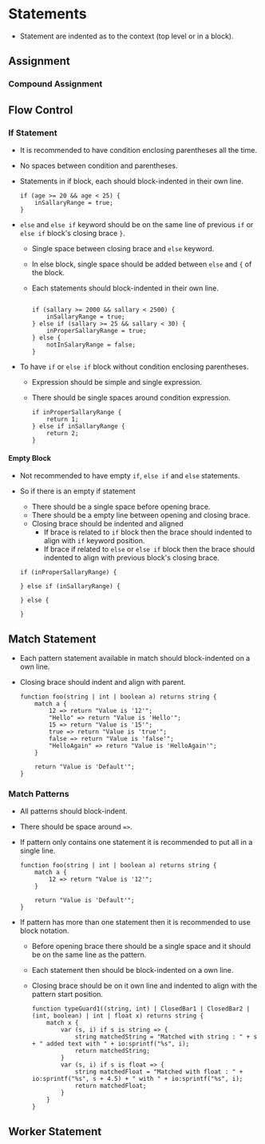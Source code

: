 # Statements

* Statement are indented as to the context (top level or in a block). 

## Assignment
### Compound Assignment

## Flow Control

### If Statement

* It is recommended to have condition enclosing parentheses all the time.
* No spaces between condition and parentheses.
* Statements in if block, each should block-indented in their own line.

  ```ballerina
  if (age >= 20 && age < 25) {
      inSallaryRange = true;
  } 
  ```
* `else` and `else if` keyword should be on the same line of previous `if` or `else if` block's
  closing brace `}`.
  
  - Single space between closing brace and `else` keyword.
  - In else block, single space should be added between `else` and `{` of the block.
  - Each statements should block-indented in their own line.
  
    ```ballerina
  
    if (sallary >= 2000 && sallary < 2500) {
        inSallaryRange = true;
    } else if (sallary >= 25 && sallary < 30) {
        inProperSallaryRange = true;
    } else {
        notInSalaryRange = false;
    }
  
    ```

* To have `if` or `else if` block without condition enclosing parentheses. 

  - Expression should be simple and single expression.
  - There should be single spaces around condition expression.
  
    ```ballerina
    if inProperSallaryRange {
        return 1;
    } else if inSallaryRange {
        return 2;
    }
    
    ```
#### Empty Block

* Not recommended to have empty `if`, `else if` and `else` statements.
* So if there is an empty if statement
  - There should be a single space before opening brace.
  - There should be a empty line between opening and closing brace.
  - Closing brace should be indented and aligned
    - If brace is related to `if` block then the brace should indented to align with
      `if` keyword position.
    - If brace if related to `else` or `else if` block then the brace should indented to align with 
      previous block's closing brace.
      
  ```ballerina
  if (inProperSallaryRange) {
      
  } else if (inSallaryRange) {
      
  } else {
      
  }
  ```

## Match Statement

* Each pattern statement available in match should block-indented on a own line.
* Closing brace should indent and align with parent.

  ```ballerina
  function foo(string | int | boolean a) returns string {
      match a {
          12 => return "Value is '12'";
          "Hello" => return "Value is 'Hello'";
          15 => return "Value is '15'";
          true => return "Value is 'true'";
          false => return "Value is 'false'";
          "HelloAgain" => return "Value is 'HelloAgain'";
      }
 
      return "Value is 'Default'";
  }
  ```

### Match Patterns

* All patterns should block-indent.
* There should be space around `=>`.
* If pattern only contains one statement it is recommended to put all in a single line.

  ```ballerina
  function foo(string | int | boolean a) returns string {
      match a {
          12 => return "Value is '12'";
      }
  
      return "Value is 'Default'";
  }
  ```
* If pattern has more than one statement then it is recommended to use block notation.
  - Before opening brace there should be a single space and it should be on the same line as the pattern. 
  - Each statement then should be block-indented on a own line.
  - Closing brace should be on it own line and indented to align with the pattern start position.
  
    ```ballerina
    function typeGuard1((string, int) | ClosedBar1 | ClosedBar2 | (int, boolean) | int | float x) returns string {
        match x {
            var (s, i) if s is string => {
                string matchedString = "Matched with string : " + s + " added text with " + io:sprintf("%s", i);
                return matchedString;
            }
            var (s, i) if s is float => {
                string matchedFloat = "Matched with float : " + io:sprintf("%s", s + 4.5) + " with " + io:sprintf("%s", i);
                return matchedFloat;
            }
        }
    }
    ```
## Worker Statement

